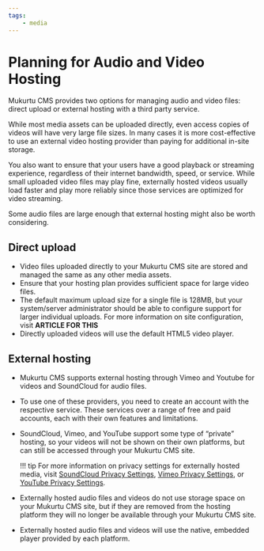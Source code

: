 ```yaml
---
tags:
    - media
---
```

# Planning for Audio and Video Hosting

Mukurtu CMS provides two options for managing audio and video files: direct upload or external hosting with a third party service.

While most media assets can be uploaded directly, even access copies of videos will have very large file sizes. In many cases it is more cost-effective to use an external video hosting provider than paying for additional in-site storage.

You also want to ensure that your users have a good playback or streaming experience, regardless of their internet bandwidth, speed, or service. While small uploaded video files may play fine, externally hosted videos usually load faster and play more reliably since those services are optimized for video streaming.

Some audio files are large enough that external hosting might also be worth considering.

## Direct upload

- Video files uploaded directly to your Mukurtu CMS site are stored and managed the same as any other media assets.
- Ensure that your hosting plan provides sufficient space for large video files.
- The default maximum upload size for a single file is 128MB, but your system/server administrator should be able to configure support for larger individual uploads. For more information on site configuration, visit **ARTICLE FOR THIS**
- Directly uploaded videos will use the default HTML5 video player.

## External hosting

- Mukurtu CMS supports external hosting through Vimeo and Youtube for videos and SoundCloud for audio files.
- To use one of these providers, you need to create an account with the respective service. These services over a range of free and paid accounts, each with their own features and limitations.
- SoundCloud, Vimeo, and YouTube support some type of  “private” hosting, so your videos will not be shown on their own platforms, but can still be accessed through your Mukurtu CMS site.

    !!! tip
        For more information on privacy settings for externally hosted media, visit [SoundCloud Privacy Settings](SoundCloudPrivacySettings.md), [Vimeo Privacy Settings](VimeoPrivacySettings.md), or [YouTube Privacy Settings](YoutubePrivacySettings.md).

- Externally hosted audio files and videos do not use storage space on your Mukurtu CMS site, but if they are removed from the hosting platform they will no longer be available through your Mukurtu CMS site.
- Externally hosted audio files and videos will use the native, embedded player provided by each platform.